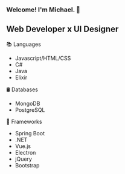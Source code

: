 ### Welcome! I'm Michael. 👋
## Web Developer x UI Designer

📚 Languages
- Javascript/HTML/CSS
- C#
- Java
- Elixir

🛢 Databases
- MongoDB
- PostgreSQL

🎨 Frameworks
- Spring Boot
- .NET
- Vue.js
- Electron
- jQuery
- Bootstrap
<!--
**Mwpereira/Mwpereira** is a ✨ _special_ ✨ repository because its `README.md` (this file) appears on your GitHub profile.

-->

